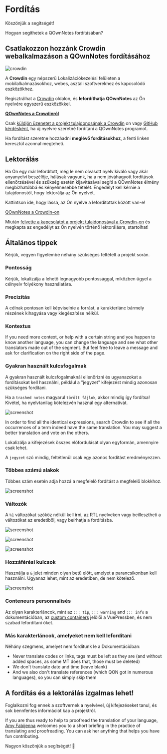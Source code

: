 # Fordítás

Köszönjük a segítségét!

Hogyan segíthetek a QOwnNotes fordításában?

## Csatlakozzon hozzánk Crowdin webalkalmazáson a QOwnNotes fordításához

![crowdin](/img/crowdin.png)

A **Crowdin** egy népszerű Lokalizációkezelési felületen a mobilalkalmazásokhoz, webes, asztali szoftverekhez és kapcsolódó eszközökhez.

Regisztrálhat a [Crowdin](https://crowdin.com/project/qownnotes/invite) oldalon, és **lefordíthatja** **QOwnNotes** az Ön nyelvére egyszerű eszközökkel.

**[QOwnNotes a Crowdinról](https://crowdin.com/project/qownnotes/invite)**

Csak [küldjön üzenetet a projekt tulajdonosának a Crowdin](https://crowdin.com/profile/pbek) on vagy [GitHub kérdésként](https://github.com/pbek/QOwnNotes/issues), ha új nyelvre szeretné fordítani a QOwnNotes programot.

Ha fordítást szeretne hozzáadni **meglévő fordításokhoz**, a fenti linken keresztül azonnal megteheti.

## Lektorálás

Ha Ön egy már lefordított, még le nem olvasott nyelv kiváló vagy akár anyanyelvi beszélője, hálásak vagyunk, ha a nem jóváhagyott fordítások ellenőrzésével és szükség esetén kijavításával segíti a QOwnNotes élmény megbízhatóbbá és kényelmesebbé tételét. Engedélyt kell kérnie a tulajdonostól, hogy lektorálja az Ön nyelvét.

Kattintson ide, hogy lássa, az Ön nyelve a lefordítottak között van-e!

[QOwnNotes a Crowdin-on](https://translate.qownnotes.org/)

Miután [felvette a kapcsolatot a projekt tulajdonosával a Crowdin-on](https://crowdin.com/profile/pbek) és megkapta az engedélyt az Ön nyelvén történő lektorálásra, startolhat!

## Általános tippek

Kérjük, vegyen figyelembe néhány szükséges feltételt a projekt során.

### Pontosság

Kérjük, lokalizálja a lehető legnagyobb pontossággal, miközben ügyel a célnyelv folyékony használatára.

### Precizitás

A célnak pontosan kell képviselnie a forrást, a karakterlánc bármely részének kihagyása vagy kiegészítése nélkül.

### Kontextus

If you need more context, or help with a certain string and you happen to know another language, you can change the language and see what other translators made out of the segment. But feel free to leave a message and ask for clarification on the right side of the page.

### Gyakran használt kulcsfogalmak

A gyakran használt kulcsfogalmaknál ellenőrizni és ugyanazokat a fordításokat kell használni, például a "jegyzet" kifejezést mindig azonosan szükséges fordítani.

Ha a `trashed notes` magyarul `törölt fájlok`, akkor mindig így fordítsa! Kivétel, ha nyelvtanilag kötelezvén használ egy alternatívát.

![screenshot](/img/crowdin/screenshot-7.png)

In order to find all the identical expressions, search Crowdin to see if all the occurrences of a term indeed have the same translation. You may suggest a better translation and vote on the others.

Lokalizálja a kifejezések összes előfordulását olyan egyformán, amennyire csak lehet.

A `jegyzet` szó mindig, feltétlenül csak egy azonos fordítást eredményezzen.

### Többes számú alakok

Többes szám esetén adja hozzá a megfelelő fordítást a megfelelő blokkhoz.

![screenshot](/img/crowdin/screenshot-4.png)

### Változók

A `%1` változókat szóköz nélkül kell írni, az RTL nyelveken vagy beillesztheti a változókat az eredetiből, vagy beírhatja a fordításba.

![screenshot](/img/crowdin/screenshot-1.png)

![screenshot](/img/crowdin/screenshot-5.png)

![screenshot](/img/crowdin/screenshot-3.png)

### Hozzáférési kulcsok

Használja a `&` jelet minden olyan betű előtt, amelyet a parancsikonban kell használni. Ugyanaz lehet, mint az eredetiben, de nem kötelező.

![screenshot](/img/crowdin/screenshot-4.png)

### Conteneurs personnalisés

Az olyan karakterláncok, mint az `::: tip`, `::: warning` and `::: info` a dokumentációban, az [custom containers](https://vuepress.vuejs.org/guide/markdown.html#custom-containers) jelölői a VuePressben, és nem szabad lefordítani őket.

### Más karakterláncok, amelyeket nem kell lefordítani

Néhány szegmens, amelyet nem fordítunk le a Dokumentációban:

- Never translate codes or links, tags must be left as they are (and without added spaces, as some MT does that, those must be deleted)
- We don't translate date and time (leave blank)
- And we also don't translate references (which QON got in numerous languages), so you can simply skip them

## A fordítás és a lektorálás izgalmas lehet!

Foglalkozni fog ennek a szoftvernek a nyelvével, új kifejezéseket tanul, és sok bennfentes információt kap a projektről.

If you are thus ready to help to proofread the translation of your language, [Amy Fabijenna](https://crowdin.com/profile/rawfreeamy) welcomes you to a short briefing in the practice of translating and proofreading. You can ask her anything that helps you have fun contributing.

Nagyon köszönjük a segítségét! 🙂
